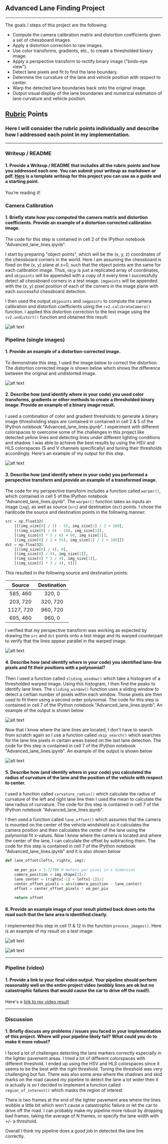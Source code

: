 ## **Advanced Lane Finding Project**

---

The goals / steps of this project are the following:

* Compute the camera calibration matrix and distortion coefficients given a set of chessboard images.
* Apply a distortion correction to raw images.
* Use color transforms, gradients, etc., to create a thresholded binary image.
* Apply a perspective transform to rectify binary image ("birds-eye view").
* Detect lane pixels and fit to find the lane boundary.
* Determine the curvature of the lane and vehicle position with respect to center.
* Warp the detected lane boundaries back onto the original image.
* Output visual display of the lane boundaries and numerical estimation of lane curvature and vehicle position.

[//]: # (Image References)

[image1]: ./examples/undistort_output.JPG "Undistorted"
[image2]: ./examples/img_undistort_output.JPG "Undistorted"
[image3]: ./examples/binary_combo_example.jpg "Binary Example"
[image4]: ./examples/warped_straight_lines.jpg "Warp Example"
[image5]: ./examples/color_fit_lines.jpg "Fit Visual"
[image6]: ./examples/skip_color_fit_lines.JPG "Fit Visual"
[image7]: ./examples/output_straight_lines1.jpg "Output"
[image8]: ./examples/output_test1.jpg "Output"
[video1]: ./project_video.mp4 "Video"

## [Rubric](https://review.udacity.com/#!/rubrics/571/view) Points

### Here I will consider the rubric points individually and describe how I addressed each point in my implementation.  

---

### Writeup / README

#### 1. Provide a Writeup / README that includes all the rubric points and how you addressed each one.  You can submit your writeup as markdown or pdf.  [Here](https://github.com/udacity/CarND-Advanced-Lane-Lines/blob/master/writeup_template.md) is a template writeup for this project you can use as a guide and a starting point.  

You're reading it!

### Camera Calibration

#### 1. Briefly state how you computed the camera matrix and distortion coefficients. Provide an example of a distortion corrected calibration image.

The code for this step is contained in cell 2 of the IPython notebook "Advanced_lane_lines.ipynb".  

I start by preparing "object points", which will be the (x, y, z) coordinates of the chessboard corners in the world. Here I am assuming the chessboard is fixed on the (x, y) plane at z=0, such that the object points are the same for each calibration image.  Thus, `objp` is just a replicated array of coordinates, and `objpoints` will be appended with a copy of it every time I successfully detect all chessboard corners in a test image.  `imgpoints` will be appended with the (x, y) pixel position of each of the corners in the image plane with each successful chessboard detection.  

I then used the output `objpoints` and `imgpoints` to compute the camera calibration and distortion coefficients using the `cv2.calibrateCamera()` function.  I applied this distortion correction to the test image using the `cv2.undistort()` function and obtained this result: 

![alt text][image1]

### Pipeline (single images)

#### 1. Provide an example of a distortion-corrected image.

To demonstrate this step, I used the image below to correct the distortion. The distortion corrected image is shown below which shows the difference between the original and undistorted image.

![alt text][image2]

#### 2. Describe how (and identify where in your code) you used color transforms, gradients or other methods to create a thresholded binary image.  Provide an example of a binary image result.

I used a combination of color and gradient thresholds to generate a binary image (thresholding steps are contained in contained in cell 2 & 5 of the IPython notebook "Advanced_lane_lines.ipynb". I experiment with different colorspaces to overcome some of the challenges in this project like detected yellow lines and detecting lines under different lighting conditions and shadow. I was able to achieve the best results by using the HSV and HLS colorspaces (S and V channels specifically) and tuning their thresholds accordingly. Here's an example of my output for this step.

![alt text][image3]

#### 3. Describe how (and identify where in your code) you performed a perspective transform and provide an example of a transformed image.

The code for my perspective transform includes a function called `warper()`, which contained in cell 5 of the IPython notebook "Advanced_lane_lines.ipynb". The `warper()` function takes as inputs an image (`img`), as well as source (`src`) and destination (`dst`) points.  I chose the hardcode the source and destination points in the following manner:

```python
src = np.float32(
    [[(img_size[0] / 2) - 55, img_size[1] / 2 + 100],
    [((img_size[0] / 6) - 10), img_size[1]],
    [(img_size[0] * 5 / 6) + 60, img_size[1]],
    [(img_size[0] / 2 + 55), img_size[1] / 2 + 100]])
dst = np.float32(
    [[(img_size[0] / 4), 0],
    [(img_size[0] / 4), img_size[1]],
    [(img_size[0] * 3 / 4), img_size[1]],
    [(img_size[0] * 3 / 4), 0]])
```

This resulted in the following source and destination points:

| Source        | Destination   | 
|:-------------:|:-------------:| 
| 585, 460      | 320, 0        | 
| 203, 720      | 320, 720      |
| 1127, 720     | 960, 720      |
| 695, 460      | 960, 0        |

I verified that my perspective transform was working as expected by drawing the `src` and `dst` points onto a test image and its warped counterpart to verify that the lines appear parallel in the warped image.

![alt text][image4]

#### 4. Describe how (and identify where in your code) you identified lane-line pixels and fit their positions with a polynomial?

Then I used a function called `sliding_window()` which take a histogram of a thresholded warped image. Using this histogram, I then find the peaks to identify lane lines. The `sliding_window()` function uses a sliding window to detect a certian number of pixels within each window. Those pixels are then used to fit them using a second order polynomial. The code for this step is contained in cell 7 of the IPython notebook "Advanced_lane_lines.ipynb". An example of the output is shown below

![alt text][image5]

Now that I know where the lane lines are located, I don't have to search from scratch again so I use a function called `skip_search()` which searches for the lane line pixels in certain areas based on the last lane detection. The code for this step is contained in cell 7 of the IPython notebook "Advanced_lane_lines.ipynb". An example of the output is shown below

![alt text][image6]

#### 5. Describe how (and identify where in your code) you calculated the radius of curvature of the lane and the position of the vehicle with respect to center.

I used a function called `curvature_radius()` which calculate the radius of curvature of the left and right lane line then I used the mean to calculate the lane radius of curvature. The code for this step is contained in cell 7 of the IPython notebook "Advanced_lane_lines.ipynb". 

I then used a function called `lane_offset()` which assumes that the camera is mounted on the center of the vehicle windshield so it calculates the camera position and then calculates the center of the lane using the polynomial fit x-values. Now I know where the camera is located and where the center of the lane, I can calculate the offset by subtracting them. The code for this step is contained in cell 7 of the IPython notebook "Advanced_lane_lines.ipynb" and it is also shown below
```python
def lane_offset(leftx, rightx, img):
    
    xm_per_pix = 3.7/700 # meters per pixel in x dimension
    camera_position = img.shape[1]/2
    lane_center = (rightx[-1] + leftx[-1])/2
    center_offset_pixels = abs(camera_position - lane_center)
    offset = center_offset_pixels * xm_per_pix
    
    return offset
```

#### 6. Provide an example image of your result plotted back down onto the road such that the lane area is identified clearly.

I implemented this step in cell 11 & 12 in the function `process_images()`.  Here is an example of my result on a test image:

![alt text][image7]

![alt text][image8]

---

### Pipeline (video)

#### 1. Provide a link to your final video output.  Your pipeline should perform reasonably well on the entire project video (wobbly lines are ok but no catastrophic failures that would cause the car to drive off the road!).

Here's a [link to my video result](./project_video_output.mp4)

---

### Discussion

#### 1. Briefly discuss any problems / issues you faced in your implementation of this project.  Where will your pipeline likely fail?  What could you do to make it more robust?

I faced a lot of challenges detecting the lane markers correctly especially in the lighter pavement areas. I tried a lot of different colorspaces with different threshold. I ended up using the HSV and HLS colorspaces since it seems to be the best with the right threshold. Tuning the threshold was very challenging but fun. There was also some area where the shadows and skid marks on the road caused my pipeline to detect the lane a lot wider then it is actually is so I decided to implement a function called `region_of_interest()` which masks the region of interest

There is two frames at the end of the lighter pavement area where the lines wobble a little bit which won't cause a catastrophic failure or let the car to drive off the road. I can probably make my pipeline more robust by dropping bad frames, taking the average of N frames, or specify the lane width with +/- a threshold. 

Overall I think my pipeline does a good job in detected the lane line correctly.

